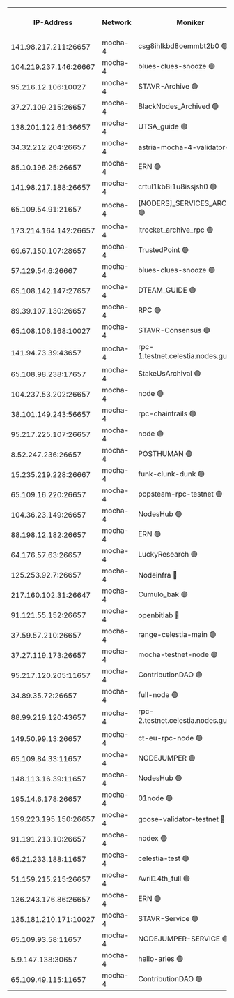 


<table><tr><th>IP-Address</th><th>Network</th><th>Moniker</th><th>Latest Block Height</th><th>Earliest Block Height</th><th>Catching Up</th><th>Tx Index</th><th>Voting Power</th><th>Version</th><th>Scan Time</th></tr><tr><td>141.98.217.211:26657</td><td>mocha-4</td><td>csg8ihlkbd8oemmbt2b0 🟢</td><td>3057723</td><td>1</td><td>False</td><td>on</td><td>0</td><td>2.3.1</td><td>2024-11-03T07:42:20.732167880UTC</td></tr><tr><td>104.219.237.146:26667</td><td>mocha-4</td><td>blues-clues-snooze 🟢</td><td>3057723</td><td>1</td><td>False</td><td>off</td><td>0</td><td>2.2.0</td><td>2024-11-03T07:42:21.491682482UTC</td></tr><tr><td>95.216.12.106:10027</td><td>mocha-4</td><td>STAVR-Archive 🟢</td><td>3057723</td><td>1</td><td>False</td><td>on</td><td>0</td><td>2.3.1</td><td>2024-11-03T07:42:26.155834400UTC</td></tr><tr><td>37.27.109.215:26657</td><td>mocha-4</td><td>BlackNodes_Archived 🟢</td><td>3057724</td><td>1</td><td>False</td><td>off</td><td>0</td><td>2.3.1</td><td>2024-11-03T07:42:30.744328540UTC</td></tr><tr><td>138.201.122.61:36657</td><td>mocha-4</td><td>UTSA_guide 🟢</td><td>3057724</td><td>1</td><td>False</td><td>on</td><td>0</td><td>2.3.1</td><td>2024-11-03T07:42:33.169089505UTC</td></tr><tr><td>34.32.212.204:26657</td><td>mocha-4</td><td>astria-mocha-4-validator-1 🔴</td><td>3057724</td><td>1</td><td>False</td><td>on</td><td>10509044</td><td>2.3.1</td><td>2024-11-03T07:42:33.571909972UTC</td></tr><tr><td>85.10.196.25:26657</td><td>mocha-4</td><td>ERN 🟢</td><td>3057725</td><td>1</td><td>False</td><td>on</td><td>0</td><td>2.3.1</td><td>2024-11-03T07:42:44.188087461UTC</td></tr><tr><td>141.98.217.188:26657</td><td>mocha-4</td><td>crtul1kb8i1u8issjsh0 🟢</td><td>3057725</td><td>1</td><td>False</td><td>on</td><td>0</td><td>2.3.1</td><td>2024-11-03T07:42:51.124442606UTC</td></tr><tr><td>65.109.54.91:21657</td><td>mocha-4</td><td>[NODERS]_SERVICES_ARCHIVE 🟢</td><td>3057727</td><td>1</td><td>False</td><td>on</td><td>0</td><td>2.3.1</td><td>2024-11-03T07:43:12.586536127UTC</td></tr><tr><td>173.214.164.142:26657</td><td>mocha-4</td><td>itrocket_archive_rpc 🟢</td><td>3057728</td><td>1</td><td>False</td><td>on</td><td>0</td><td>2.3.1</td><td>2024-11-03T07:43:26.608117270UTC</td></tr><tr><td>69.67.150.107:28657</td><td>mocha-4</td><td>TrustedPoint 🟢</td><td>3057730</td><td>1</td><td>False</td><td>on</td><td>0</td><td>2.3.1</td><td>2024-11-03T07:43:42.068484239UTC</td></tr><tr><td>57.129.54.6:26667</td><td>mocha-4</td><td>blues-clues-snooze 🟢</td><td>3057730</td><td>1</td><td>False</td><td>off</td><td>0</td><td>2.2.0</td><td>2024-11-03T07:43:47.004498121UTC</td></tr><tr><td>65.108.142.147:27657</td><td>mocha-4</td><td>DTEAM_GUIDE 🟢</td><td>3057733</td><td>1</td><td>False</td><td>on</td><td>0</td><td>2.3.1</td><td>2024-11-03T07:44:26.326342632UTC</td></tr><tr><td>89.39.107.130:26657</td><td>mocha-4</td><td>RPC 🟢</td><td>3057733</td><td>1</td><td>False</td><td>on</td><td>0</td><td>2.3.1</td><td>2024-11-03T07:44:26.698768909UTC</td></tr><tr><td>65.108.106.168:10027</td><td>mocha-4</td><td>STAVR-Consensus 🟢</td><td>3057735</td><td>1</td><td>False</td><td>on</td><td>0</td><td>2.3.1</td><td>2024-11-03T07:44:49.133989907UTC</td></tr><tr><td>141.94.73.39:43657</td><td>mocha-4</td><td>rpc-1.testnet.celestia.nodes.guru 🟢</td><td>3057736</td><td>1</td><td>False</td><td>off</td><td>0</td><td>2.3.1</td><td>2024-11-03T07:45:03.208914310UTC</td></tr><tr><td>65.108.98.238:17657</td><td>mocha-4</td><td>StakeUsArchival 🟢</td><td>3057737</td><td>1</td><td>False</td><td>off</td><td>0</td><td>2.3.1</td><td>2024-11-03T07:45:03.695209616UTC</td></tr><tr><td>104.237.53.202:26657</td><td>mocha-4</td><td>node 🟢</td><td>3057737</td><td>1</td><td>False</td><td>on</td><td>0</td><td>2.3.1</td><td>2024-11-03T07:45:05.108208732UTC</td></tr><tr><td>38.101.149.243:56657</td><td>mocha-4</td><td>rpc-chaintrails 🟢</td><td>3057737</td><td>1</td><td>False</td><td>on</td><td>0</td><td>2.3.1</td><td>2024-11-03T07:45:08.386456804UTC</td></tr><tr><td>95.217.225.107:26657</td><td>mocha-4</td><td>node 🟢</td><td>3057737</td><td>1</td><td>False</td><td>on</td><td>0</td><td>2.3.1</td><td>2024-11-03T07:45:09.285611029UTC</td></tr><tr><td>8.52.247.236:26657</td><td>mocha-4</td><td>POSTHUMAN 🟢</td><td>3057737</td><td>1</td><td>False</td><td>on</td><td>0</td><td>2.3.1</td><td>2024-11-03T07:45:12.353873379UTC</td></tr><tr><td>15.235.219.228:26667</td><td>mocha-4</td><td>funk-clunk-dunk 🟢</td><td>3057738</td><td>1</td><td>False</td><td>off</td><td>0</td><td>2.2.0</td><td>2024-11-03T07:45:20.504342237UTC</td></tr><tr><td>65.109.16.220:26657</td><td>mocha-4</td><td>popsteam-rpc-testnet 🟢</td><td>3057738</td><td>1</td><td>False</td><td>on</td><td>0</td><td>2.3.1</td><td>2024-11-03T07:45:27.779869908UTC</td></tr><tr><td>104.36.23.149:26657</td><td>mocha-4</td><td>NodesHub 🟢</td><td>3057739</td><td>1</td><td>False</td><td>on</td><td>0</td><td>2.3.1</td><td>2024-11-03T07:45:34.129568826UTC</td></tr><tr><td>88.198.12.182:26657</td><td>mocha-4</td><td>ERN 🟢</td><td>3057740</td><td>1</td><td>False</td><td>on</td><td>0</td><td>2.3.1</td><td>2024-11-03T07:45:48.949302925UTC</td></tr><tr><td>64.176.57.63:26657</td><td>mocha-4</td><td>LuckyResearch 🟢</td><td>3057726</td><td>1582001</td><td>False</td><td>off</td><td>0</td><td>2.3.1</td><td>2024-11-03T07:42:57.617266992UTC</td></tr><tr><td>125.253.92.7:26657</td><td>mocha-4</td><td>Nodeinfra 🔴</td><td>3057726</td><td>2070001</td><td>False</td><td>on</td><td>500001</td><td>2.3.1</td><td>2024-11-03T07:42:54.145321184UTC</td></tr><tr><td>217.160.102.31:26647</td><td>mocha-4</td><td>Cumulo_bak 🟢</td><td>3057735</td><td>2300001</td><td>False</td><td>on</td><td>0</td><td>2.3.1</td><td>2024-11-03T07:44:44.126780316UTC</td></tr><tr><td>91.121.55.152:26657</td><td>mocha-4</td><td>openbitlab 🔴</td><td>3057725</td><td>2533260</td><td>False</td><td>off</td><td>501058</td><td>2.3.1</td><td>2024-11-03T07:42:46.570270031UTC</td></tr><tr><td>37.59.57.210:26657</td><td>mocha-4</td><td>range-celestia-main 🟢</td><td>3057740</td><td>2589477</td><td>False</td><td>off</td><td>0</td><td>2.1.2</td><td>2024-11-03T07:45:51.489271354UTC</td></tr><tr><td>37.27.119.173:26657</td><td>mocha-4</td><td>mocha-testnet-node 🟢</td><td>3057735</td><td>2631379</td><td>False</td><td>on</td><td>0</td><td>2.3.0</td><td>2024-11-03T07:44:48.670550852UTC</td></tr><tr><td>95.217.120.205:11657</td><td>mocha-4</td><td>ContributionDAO 🟢</td><td>3057737</td><td>2723055</td><td>False</td><td>on</td><td>0</td><td>2.3.1</td><td>2024-11-03T07:45:07.604438003UTC</td></tr><tr><td>34.89.35.72:26657</td><td>mocha-4</td><td>full-node 🟢</td><td>3057737</td><td>2766149</td><td>False</td><td>on</td><td>0</td><td>2.1.2</td><td>2024-11-03T07:45:15.253161378UTC</td></tr><tr><td>88.99.219.120:43657</td><td>mocha-4</td><td>rpc-2.testnet.celestia.nodes.guru 🟢</td><td>3057735</td><td>2866275</td><td>False</td><td>on</td><td>0</td><td>2.3.1</td><td>2024-11-03T07:44:43.620714531UTC</td></tr><tr><td>149.50.99.13:26657</td><td>mocha-4</td><td>ct-eu-rpc-node 🟢</td><td>3057737</td><td>2906501</td><td>False</td><td>on</td><td>0</td><td>2.3.0</td><td>2024-11-03T07:45:12.842301203UTC</td></tr><tr><td>65.109.84.33:11657</td><td>mocha-4</td><td>NODEJUMPER 🟢</td><td>3057737</td><td>2921400</td><td>False</td><td>off</td><td>0</td><td>2.2.0-arabica</td><td>2024-11-03T07:45:08.849563683UTC</td></tr><tr><td>148.113.16.39:11657</td><td>mocha-4</td><td>NodesHub 🟢</td><td>3057731</td><td>2936797</td><td>False</td><td>on</td><td>0</td><td>2.3.1</td><td>2024-11-03T07:43:52.034019204UTC</td></tr><tr><td>195.14.6.178:26657</td><td>mocha-4</td><td>01node 🟢</td><td>3057732</td><td>2943001</td><td>False</td><td>on</td><td>0</td><td>2.3.0</td><td>2024-11-03T07:44:13.155167772UTC</td></tr><tr><td>159.223.195.150:26657</td><td>mocha-4</td><td>goose-validator-testnet 🔴</td><td>3057739</td><td>2944088</td><td>False</td><td>on</td><td>4014</td><td>2.2.0-arabica</td><td>2024-11-03T07:45:31.045629618UTC</td></tr><tr><td>91.191.213.10:26657</td><td>mocha-4</td><td>nodex 🟢</td><td>3057728</td><td>2954501</td><td>False</td><td>on</td><td>0</td><td>2.3.1</td><td>2024-11-03T07:43:19.669140268UTC</td></tr><tr><td>65.21.233.188:11657</td><td>mocha-4</td><td>celestia-test 🟢</td><td>3057736</td><td>2987110</td><td>False</td><td>on</td><td>0</td><td>2.3.1</td><td>2024-11-03T07:45:02.808486191UTC</td></tr><tr><td>51.159.215.215:26657</td><td>mocha-4</td><td>Avril14th_full 🟢</td><td>3057733</td><td>3022001</td><td>False</td><td>on</td><td>0</td><td>2.3.1</td><td>2024-11-03T07:44:19.782791887UTC</td></tr><tr><td>136.243.176.86:26657</td><td>mocha-4</td><td>ERN 🟢</td><td>3057737</td><td>3050501</td><td>False</td><td>off</td><td>0</td><td>2.3.1</td><td>2024-11-03T07:45:04.109910329UTC</td></tr><tr><td>135.181.210.171:10027</td><td>mocha-4</td><td>STAVR-Service 🟢</td><td>3057736</td><td>3056001</td><td>False</td><td>on</td><td>0</td><td>2.3.1</td><td>2024-11-03T07:45:00.240174872UTC</td></tr><tr><td>65.109.93.58:11657</td><td>mocha-4</td><td>NODEJUMPER-SERVICE 🟢</td><td>3057741</td><td>3056400</td><td>False</td><td>off</td><td>0</td><td>2.2.0-arabica</td><td>2024-11-03T07:46:00.418541504UTC</td></tr><tr><td>5.9.147.138:30657</td><td>mocha-4</td><td>hello-aries 🟢</td><td>3057729</td><td>3056501</td><td>False</td><td>off</td><td>0</td><td>2.3.1</td><td>2024-11-03T07:43:33.042480475UTC</td></tr><tr><td>65.109.49.115:11657</td><td>mocha-4</td><td>ContributionDAO 🟢</td><td>3057730</td><td>3056612</td><td>False</td><td>off</td><td>0</td><td>2.3.1</td><td>2024-11-03T07:43:42.556654478UTC</td></tr></table>